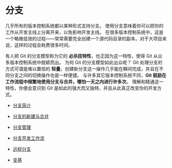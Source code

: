 # 分支

几乎所有的版本控制系统都以某种形式支持分支。 使用分支意味着你可以把你的工作从开发主线上分离开来，以免影响开发主线。 在很多版本控制系统中，这是一个略微低效的过程——常常需要完全创建一个源代码目录的副本。对于大项目来说，这样的过程会耗费很多时间。

有人把 Git 的分支模型称为它的 **必杀技特性**，也正因为这一特性，使得 Git 从众多版本控制系统中脱颖而出。 为何 Git 的分支模型如此出众呢？ Git 处理分支的方式可谓是难以置信的 **轻量**，创建新分支这一操作几乎能在瞬间完成，并且在不同分支之间的切换操作也是一样便捷。 与许多其它版本控制系统不同，**Git 鼓励在工作流程中频繁地使用分支与合并，哪怕一天之内进行许多次**。 理解和精通这一特性，你便会意识到 Git 是如此的强大而又独特，并且从此真正改变你的开发方式。

- [分支简介](./01.md)

- [分支的新建与合并](./02.md)

- [分支管理](./03.md)

- [分支开发工作流](./04.md)

- [远程分支](./05.md)

- [变基](./05.md)

  
  
